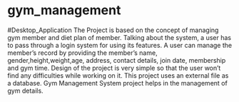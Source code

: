 # gym_management
#Desktop_Application
The Project is based on the concept of managing gym member and diet plan of member. 
Talking about the system, a user has to pass through a login system for using its features.
A user can manage the member’s record by providing the member’s name, gender,height,weight,age, address, contact details, join date, membership and gym time.
Design of the project is very simple so that the user won’t find any difficulties while working on it. 
This project uses an external file as a database. 
Gym Management System project helps in the management of gym details.
